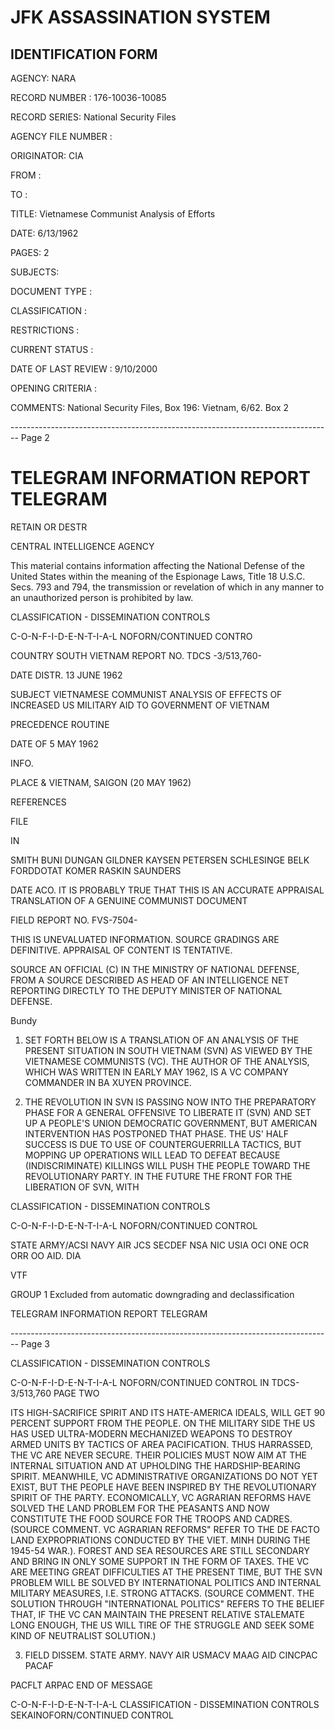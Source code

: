 # JFK ASSASSINATION SYSTEM
## IDENTIFICATION FORM

AGENCY: NARA

RECORD NUMBER : 176-10036-10085

RECORD SERIES: National Security Files

AGENCY FILE NUMBER :

ORIGINATOR: CIA

FROM :

TO :

TITLE: Vietnamese Communist Analysis of Efforts

DATE: 6/13/1962

PAGES: 2

SUBJECTS:

DOCUMENT TYPE :

CLASSIFICATION :

RESTRICTIONS :

CURRENT STATUS :

DATE OF LAST REVIEW : 9/10/2000

OPENING CRITERIA :

COMMENTS: National Security Files, Box 196: Vietnam, 6/62. Box 2


-------------------------------------------------------------------------------- Page 2

# TELEGRAM INFORMATION REPORT TELEGRAM

RETAIN OR DESTR

CENTRAL INTELLIGENCE AGENCY

This material contains information affecting the National Defense of the United States within the meaning of the Espionage Laws, Title 18 U.S.C. Secs. 793 and 794, the transmission or revelation of which in any manner to an unauthorized person is prohibited by law.

CLASSIFICATION - DISSEMINATION CONTROLS

C-O-N-F-I-D-E-N-T-I-A-L NOFORN/CONTINUED CONTRO

COUNTRY SOUTH VIETNAM REPORT NO. TDCS -3/513,760-

DATE DISTR. 13 JUNE 1962

SUBJECT VIETNAMESE COMMUNIST ANALYSIS OF EFFECTS OF INCREASED US MILITARY AID TO GOVERNMENT OF VIETNAM

PRECEDENCE ROUTINE

DATE OF 5 MAY 1962

INFO.

PLACE & VIETNAM, SAIGON (20 MAY 1962)

REFERENCES

FILE

IN

SMITH BUNI
DUNGAN
GILDNER
KAYSEN
PETERSEN
SCHLESINGE
BELK
FORDDOTAT
KOMER
RASKIN
SAUNDERS

DATE ACO. IT IS PROBABLY TRUE THAT THIS IS AN ACCURATE APPRAISAL TRANSLATION OF A GENUINE COMMUNIST DOCUMENT

FIELD REPORT NO. FVS-7504-

THIS IS UNEVALUATED INFORMATION. SOURCE GRADINGS ARE DEFINITIVE. APPRAISAL OF CONTENT IS TENTATIVE.

SOURCE AN OFFICIAL (C) IN THE MINISTRY OF NATIONAL DEFENSE, FROM A SOURCE DESCRIBED AS HEAD OF AN INTELLIGENCE NET REPORTING DIRECTLY TO THE DEPUTY MINISTER OF NATIONAL DEFENSE.

Bundy

1. SET FORTH BELOW IS A TRANSLATION OF AN ANALYSIS OF THE PRESENT SITUATION IN SOUTH VIETNAM (SVN) AS VIEWED BY THE VIETNAMESE COMMUNISTS (VC). THE AUTHOR OF THE ANALYSIS, WHICH WAS WRITTEN IN EARLY MAY 1962, IS A VC COMPANY COMMANDER IN BA XUYEN PROVINCE.

2. THE REVOLUTION IN SVN IS PASSING NOW INTO THE PREPARATORY PHASE FOR A GENERAL OFFENSIVE TO LIBERATE IT (SVN) AND SET UP A PEOPLE'S UNION DEMOCRATIC GOVERNMENT, BUT AMERICAN INTERVENTION HAS POSTPONED THAT PHASE. THE US' HALF SUCCESS IS DUE TO USE OF COUNTERGUERRILLA TACTICS, BUT MOPPING UP OPERATIONS WILL LEAD TO DEFEAT BECAUSE (INDISCRIMINATE) KILLINGS WILL PUSH THE PEOPLE TOWARD THE REVOLUTIONARY PARTY. IN THE FUTURE THE FRONT FOR THE LIBERATION OF SVN, WITH

CLASSIFICATION - DISSEMINATION CONTROLS

C-O-N-F-I-D-E-N-T-I-A-L NOFORN/CONTINUED CONTROL

STATE ARMY/ACSI NAVY AIR JCS SECDEF NSA NIC USIA OCI ONE OCR ORR OO AID. DIA

VTF

GROUP 1
Excluded from automatic downgrading and declassification

TELEGRAM INFORMATION REPORT TELEGRAM


-------------------------------------------------------------------------------- Page 3

CLASSIFICATION - DISSEMINATION CONTROLS

C-O-N-F-I-D-E-N-T-I-A-L NOFORN/CONTINUED CONTROL IN TDCS-3/513,760 PAGE TWO

ITS HIGH-SACRIFICE SPIRIT AND ITS HATE-AMERICA IDEALS, WILL GET 90 PERCENT SUPPORT FROM THE PEOPLE. ON THE MILITARY SIDE THE US HAS USED ULTRA-MODERN MECHANIZED WEAPONS TO DESTROY ARMED UNITS BY TACTICS OF AREA PACIFICATION. THUS HARRASSED, THE VC ARE NEVER SECURE. THEIR POLICIES MUST NOW AIM AT THE INTERNAL SITUATION AND AT UPHOLDING THE HARDSHIP-BEARING SPIRIT. MEANWHILE, VC ADMINISTRATIVE ORGANIZATIONS DO NOT YET EXIST, BUT THE PEOPLE HAVE BEEN INSPIRED BY THE REVOLUTIONARY SPIRIT OF THE PARTY. ECONOMICALLY, VC AGRARIAN REFORMS HAVE SOLVED THE LAND PROBLEM FOR THE PEASANTS AND NOW CONSTITUTE THE FOOD SOURCE FOR THE TROOPS AND CADRES. (SOURCE COMMENT. VC AGRARIAN REFORMS" REFER TO THE DE FACTO LAND EXPROPRIATIONS CONDUCTED BY THE VIET. MINH DURING THE 1945-54 WAR.). FOREST AND SEA RESOURCES ARE STILL SECONDARY AND BRING IN ONLY SOME SUPPORT IN THE FORM OF TAXES. THE VC ARE MEETING GREAT DIFFICULTIES AT THE PRESENT TIME, BUT THE SVN PROBLEM WILL BE SOLVED BY INTERNATIONAL POLITICS AND INTERNAL MILITARY MEASURES, I.E. STRONG ATTACKS. (SOURCE COMMENT. THE SOLUTION THROUGH "INTERNATIONAL POLITICS" REFERS TO THE BELIEF THAT, IF THE VC CAN MAINTAIN THE PRESENT RELATIVE STALEMATE LONG ENOUGH, THE US WILL TIRE OF THE STRUGGLE AND SEEK SOME KIND OF NEUTRALIST SOLUTION.)

3. FIELD DISSEM. STATE ARMY. NAVY AIR USMACV MAAG AID CINCPAC PACAF

PACFLT ARPAC END OF MESSAGE

C-O-N-F-I-D-E-N-T-I-A-L CLASSIFICATION - DISSEMINATION CONTROLS SEKAINOFORN/CONTINUED CONTROL
